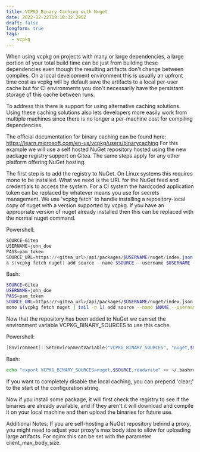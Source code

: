 ```yaml
---
title: VCPKG Binary Caching with Nuget
date: 2022-12-22T19:18:32.295Z
draft: false
longform: true
tags:
  - vcpkg
---
```



When using vcpkg on projects with many or large dependencies, a large portion of your total build time can be just from building these dependencies even though the resulting artifacts don't change between compiles.
On a local development environment this is usually an upfront time cost as vcpkg will by default save the artifacts to a local per-user cache but for CI environments you don't necessarily have the persistant storage of this cache between runs.

To address this there is support for using alternative caching solutions. Using these caching solutions also lets developers more easily work from multiple machines since there is no longer a per-machine cost for compiling dependencies.

The official documentation for binary caching can be found here: https://learn.microsoft.com/en-us/vcpkg/users/binarycaching
For this example we will use a self hosted NuGet repository hosted using the new package registry support on Gitea. The same steps apply for any other platform offering NuGet hosting.

The first step is to add the registry to NuGet. On Linux systems this requires mono to be installed.
What we need is the URL for the NuGet feed and credentials to access the system. 
For a CI system the hardcoded application token can be replaced by whatever means you use for secrets management.
We use 'vcpkg fetch' to handle installing a repository-local copy of nuget with a version supported by vcpkg.
If you have an appropriate version of nuget already installed then this can be replaced with the normal nuget command.



P﻿owershell:
```powershell
SOURCE=Gitea
USERNAME=john_doe
PASS=pam_token
SOURCE_URL=https://<gitea_url>/api/packages/$USERNAME/nuget/index.json
& $(vcpkg fetch nuget) add source --name $SOURCE --username $USERNAME --password $PASS $SOURCE_URL
```

B﻿ash:


```bash
SOURCE=Gitea
USERNAME=john_doe
PASS=pam_token
SOURCE_URL=https://<gitea_url>/api/packages/$USERNAME/nuget/index.json
mono $(vcpkg fetch nuget | tail -n 1) add source --name $NAME --username $USERNAME --password $PASS $SOURCE_URL
```

Now that the repository has been added to NuGet we can set the environment variable VCPKG_BINARY_SOURCES to use this cache.

P﻿owershell:


```powershell
[Environment]::SetEnvironmentVariable("VCPKG_BINARY_SOURCES", "nuget,$SOURCE,readwrite", [EnvironmentVariableTarget::User])
````

B﻿ash:


```bash
echo "export VCPKG_BINARY_SOURCES=nuget,$SOURCE,readwrite" >> ~/.bashrc
```

If you want to completely disable the local caching, you can prepend 'clear;' to the start of the configuration string.

Now if you install some package, it will first check the registry to see if the binaries are already available, and if they aren't it will download and compile it on your local machine and then upload the binaries for future use.

Additional Notes:
If you are self-hosting a NuGet repository behind a proxy, you might need to adjust your proxy's max body size to allow for uploading large artifacts.
For nginx this can be set with the parameter client_max_body_size.